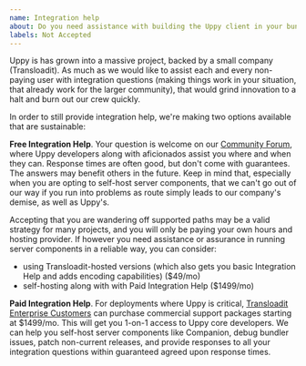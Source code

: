 ```yaml
---
name: Integration help
about: Do you need assistance with building the Uppy client in your bundler, or running Companion on your own preferred server platform?
labels: Not Accepted
---
```


Uppy is has grown into a massive project, backed by a small company (Transloadit). As much as we would like to assist each and every non-paying user with integration questions (making things work in your situation, that already work for the larger community), that would grind innovation to a halt and burn out our crew quickly. 

In order to still provide integration help, we're making two options available that are sustainable:

**Free Integration Help**. Your question is welcome on our [Community Forum](https://community.transloadit.com/c/uppy), where Uppy developers along with aficionados assist you where and when they can. Response times are often good, but don't come with guarantees. The answers may benefit others in the future. Keep in mind that, especially when you are opting to self-host server components, that we can't go out of our way if you run into problems as route simply leads to our company's demise, as well as Uppy's. 

Accepting that you are wandering off supported paths may be a valid strategy for many projects, and you will only be paying your own hours and hosting provider. If however you need assistance or assurance in running server components in a reliable way, you can consider:

- using Transloadit-hosted versions (which also gets you basic Integration Help and adds encoding capabilities) ($49/mo)
- self-hosting along with with Paid Integration Help ($1499/mo)

**Paid Integration Help**. For deployments where Uppy is critical, [Transloadit Enterprise Customers](https://transloadit.com/pricing/) can purchase commercial support packages starting at $1499/mo. This will get you 1-on-1 access to Uppy core developers. We can help you self-host server components like Companion, debug bundler issues, patch non-current releases, and provide responses to all your integration questions within guaranteed agreed upon response times. 
